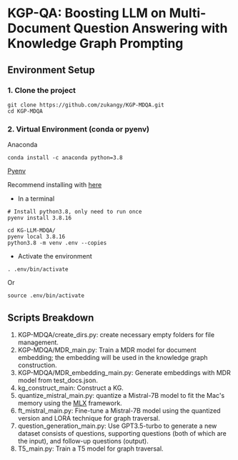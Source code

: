 # KGP-QA: Boosting LLM on Multi-Document Question Answering with Knowledge Graph Prompting

## Environment Setup
### 1. Clone the project
```
git clone https://github.com/zukangy/KGP-MDQA.git
cd KGP-MDQA
```

### 2. Virtual Environment (conda or pyenv)

Anaconda
```
conda install -c anaconda python=3.8
```

[Pyenv](https://github.com/pyenv/pyenv)

Recommend installing with [here](https://github.com/pyenv/pyenv?tab=readme-ov-file#basic-github-checkout)

* In a terminal

```
# Install python3.8, only need to run once
pyenv install 3.8.16
```

```
cd KG-LLM-MDQA/
pyenv local 3.8.16
python3.8 -m venv .env --copies
```
* Activate the environment
```
. .env/bin/activate
```
Or
```
source .env/bin/activate
```

## Scripts Breakdown
1) KGP-MDQA/create_dirs.py: create necessary empty folders for file management.
2) KGP-MDQA/MDR_main.py: Train a MDR model for document embedding; the embedding will be used in the knowledge graph construction.
3) KGP-MDQA/MDR_embedding_main.py: Generate embeddings with MDR model from test_docs.json.
4) kg_construct_main: Construct a KG.
5) quantize_mistral_main.py: quantize a Mistral-7B model to fit the Mac's memory using the [MLX](https://github.com/ml-explore/mlx) framework. 
6) ft_mistral_main.py: Fine-tune a Mistral-7B model using the quantized version and LORA technique for graph traversal. 
7) question_generation_main.py: Use GPT3.5-turbo to generate a new dataset consists of questions, supporting questions (both of which are the input), and follow-up questions (output). 
8) T5_main.py: Train a T5 model for graph traversal. 